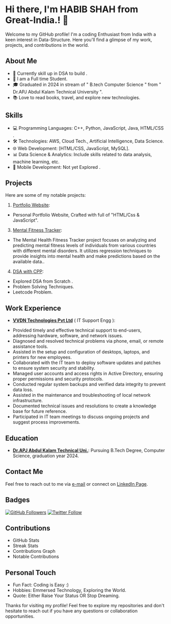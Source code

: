 # Hi there, I'm HABIB SHAH from Great-India.! 👋

Welcome to my GitHub profile! I'm a coding Enthusiast from India with a keen interest in Data-Structure. Here you'll find a glimpse of my work, projects, and contributions in the world.

## About Me
- 🌱 Currently skill up in DSA to build .
- 💼 I am a Full time Student.
- 🎓 Graduated in 2024 in stream of " B.tech Computer Science " from " Dr.APJ Abdul Kalam Technical University ".
- 📚 Love to read books, travel, and explore new technologies.

## Skills
- 💻 Programming Languages: C++, Python, JavaScript, Java, HTML/CSS .
- 🛠️ Technologies: AWS, Cloud Tech., Artificial Intelligence, Data Science.
- 🌐 Web Development: [HTML/CSS, JavaScript, MySQL].
- 📊 Data Science & Analytics: Include skills related to data analysis, machine learning, etc.
- 📱 Mobile Development: Not yet Explored .

## Projects
Here are some of my notable projects:
1. [Portfolio Website](https://dev-habibshah.netlify.app/):
- Personal Portfolio Website, Crafted with full of "HTML/Css & JavaScript".
3. [Mental Fitness Tracker](https://github.com/ha7890846/mental_fitness_tracker):
- The Mental Health Fitness Tracker project focuses on analyzing and predicting mental fitness levels of individuals from various countries with different mental disorders. It utilizes regression techniques to provide insights into mental health and make predictions based on the available data..
4. [DSA with CPP](https://github.com/ha7890846/DSA_with_Cpp):
  - Explored DSA from Scratch .
  - Problem Solving Techniques.
  - Leetcode Problem.

## Work Experience
- **[VVDN Technologies Pvt Ltd](https://www.linkedin.com/company/vvdn-technologies/)** ( IT Support Engg ):
* Provided timely and effective technical support to end-users, addressing hardware, software, and network issues.
* Diagnosed and resolved technical problems via phone, email, or remote assistance tools.
* Assisted in the setup and configuration of desktops, laptops, and printers for new employees.
* Collaborated with the IT team to deploy software updates and patches to ensure system security and stability.
* Managed user accounts and access rights in Active Directory, ensuring proper permissions and security protocols.
* Conducted regular system backups and verified data integrity to prevent data loss.
* Assisted in the maintenance and troubleshooting of local network infrastructure.
* Documented technical issues and resolutions to create a knowledge base for future reference.
* Participated in IT team meetings to discuss ongoing projects and suggest process improvements. 
## Education
- **[Dr.APJ Abdul Kalam Technical Uni.](https://en.wikipedia.org/wiki/Dr._A.P.J._Abdul_Kalam_Technical_University)**: Pursuing B.Tech Degree, Computer Science, graduation year 2024.
## Contact Me
Feel free to reach out to me via [e-mail](mailto:habib.shah2023@outlook.com) or connect on [LinkedIn Page](https://www.linkedin.com/in/habib2023/).

## Badges
[![GitHub Followers](https://img.shields.io/github/followers/ha7890846?style=social)](https://github.com/ha7890846)
[![Twitter Follow](https://img.shields.io/twitter/follow/habib2023?style=social)](https://twitter.com/)

## Contributions
- GitHub Stats
- Streak Stats
- Contributions Graph
- Notable Contributions

## Personal Touch
- Fun Fact:    Coding is Easy :)
- Hobbies:    Emmersed Technology, Exploring the World.
- Quote:     Either Raise Your Status OR Stop Dreaming.

Thanks for visiting my profile! Feel free to explore my repositories and don't hesitate to reach out if you have any questions or collaboration opportunities.

